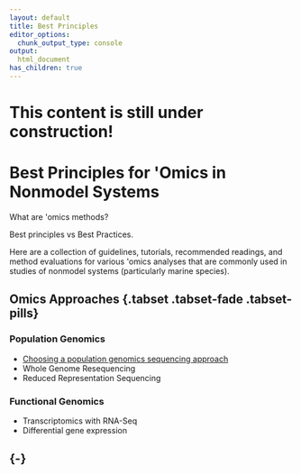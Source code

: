 ```yaml
---
layout: default
title: Best Principles
editor_options: 
  chunk_output_type: console
output:
  html_document
has_children: true
---
```




# This content is still under construction!

# Best Principles for 'Omics in Nonmodel Systems  

What are 'omics methods?

Best principles vs Best Practices. 

Here are a collection of guidelines, tutorials, recommended readings, and method evaluations for various 'omics analyses that are commonly used in studies of nonmodel systems (particularly marine species). 

## Omics Approaches {.tabset .tabset-fade .tabset-pills}
### Population Genomics  

* [Choosing a population genomics sequencing approach](WGS_intro.md)  
* Whole Genome Resequencing  
* Reduced Representation Sequencing 

### Functional Genomics  

* Transcriptomics with RNA-Seq  
* Differential gene expression  

## {-}




